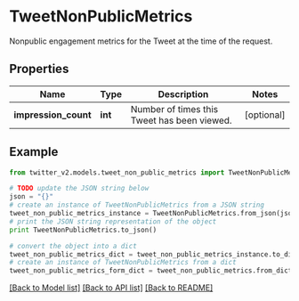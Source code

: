 # TweetNonPublicMetrics

Nonpublic engagement metrics for the Tweet at the time of the request.

## Properties
Name | Type | Description | Notes
------------ | ------------- | ------------- | -------------
**impression_count** | **int** | Number of times this Tweet has been viewed. | [optional] 

## Example

```python
from twitter_v2.models.tweet_non_public_metrics import TweetNonPublicMetrics

# TODO update the JSON string below
json = "{}"
# create an instance of TweetNonPublicMetrics from a JSON string
tweet_non_public_metrics_instance = TweetNonPublicMetrics.from_json(json)
# print the JSON string representation of the object
print TweetNonPublicMetrics.to_json()

# convert the object into a dict
tweet_non_public_metrics_dict = tweet_non_public_metrics_instance.to_dict()
# create an instance of TweetNonPublicMetrics from a dict
tweet_non_public_metrics_form_dict = tweet_non_public_metrics.from_dict(tweet_non_public_metrics_dict)
```
[[Back to Model list]](../README.md#documentation-for-models) [[Back to API list]](../README.md#documentation-for-api-endpoints) [[Back to README]](../README.md)


